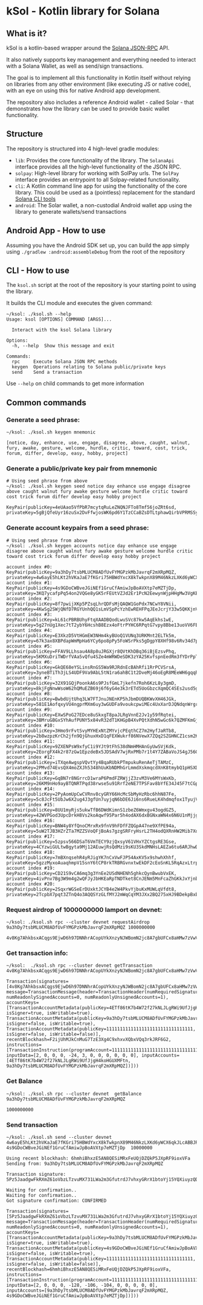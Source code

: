 # kSol - Kotlin library for Solana

## What is it?

kSol is a kotlin-based wrapper around the [Solana JSON-RPC](https://docs.solana.com/developing/clients/jsonrpc-api) API.

It also natively supports key management and everything needed to interact with a Solana Wallet, as well as send/sign transactions.

The goal is to implement all this functionality in Kotlin itself without relying on libraries from any other environment (like executing JS or native code), with an eye on using this for native Android app development.

The repository also includes a reference Android wallet - called Solar - that demonstrates how the library can be used to provide basic wallet functionality.

## Structure

The repository is structured into 4 high-level gradle modules:

- `lib`: Provides the core functionality of the library. The `SolanaApi` interface provides all the high-level functionality of the JSON RPC.
- `solpay`: High-level library for working with SolPay urls. The `SolPay` interface provides an entrypoint to all Solpay-related functionality.
- `cli`: A Kotlin command line app for using the functionality of the core library. This could be used as a (pointless) replacement for the standard [Solana CLI tools](https://docs.solana.com/cli)
- `android`: The Solar wallet, a non-custodial Android wallet app using the library to generate wallets/send transactions

## Android App - How to use

Assuming you have the Android SDK set up, you can build the app simply using `./gradlew :android:assembleDebug` from the root of the repository

## CLI - How to use

The `ksol.sh` script at the root of the repository is your starting point to using the library. 

It builds the CLI module and executes the given command:

```
~/ksol: ./ksol.sh --help
Usage: ksol [OPTIONS] COMMAND [ARGS]...

  Interact with the ksol Solana library

Options:
  -h, --help  Show this message and exit

Commands:
  rpc     Execute Solana JSON RPC methods
  keygen  Operations relating to Solana public/private keys
  send    Send a transaction
```

Use `--help` on child commands to get more information

## Common commands

### Generate a seed phrase:

```
~/ksol: ./ksol.sh keygen mnemonic

[notice, day, enhance, use, engage, disagree, above, caught, walnut, fury, awake, gesture, welcome, hurdle, critic, toward, cost, trick, forum, differ, develop, easy, hobby, project]
```

### Generate a public/private key pair from mnemonic

```
# Using seed phrase from above
~/ksol: ./ksol.sh keygen seed notice day enhance use engage disagree above caught walnut fury awake gesture welcome hurdle critic toward cost trick forum differ develop easy hobby project

KeyPair(publicKey=4eUAao5VfPbR7mcytqRuLeZNQNJFTo8Tmf56joZRt6sd, privateKey=5gBjQfeUyr16zuSx2DvFfwjosWK6pd6Y1TzCCaBZsDTLtphawQirbVPRMSSyWCzRAvXDfmrtV6gJHB6jrGfz4fk7)
```

### Generate account keypairs from a seed phrase:

```
# Using seed phrase from above
~/ksol: ./ksol.sh keygen accounts notice day enhance use engage disagree above caught walnut fury awake gesture welcome hurdle critic toward cost trick forum differ develop easy hobby project

account index #0: KeyPair(publicKey=9a3hDy7tsbMLUCM8ADfUvFYMGPzkMbJavrqF2mXRpMQZ, privateKey=4w6ayE5hLKt2hVKaJaE7fKGri75HBWdYxcX8kTwkpnX89M46NkzLXKd6yWCX6qkJLcABBJR52qDT9KzZ9x1Haf9o)
account index #1: KeyPair(publicKey=4s9GDoCWBveJGiNEf1GruCfAmiwJpBoAVXtp7eMZTjDp, privateKey=3KQ7ycafpPq54on2VQGe8yGK5rFEUtVZJd2Er1PcN2EewynWjpHHgMw3VgKEfaW43VQZMGiQTugiBrhH5EECwiiJ)
account index #2: KeyPair(publicKey=8f7pwijXKp5PZsqLhrQDFsMjQAQW1GoPdx7NCwY8VNii, privateKey=4KwSg2SWjQNfD7RGYUnhQQ1sLmVSpPcYzhEwREHFPqJEeJcrjY33w5QKKjnVdJx9ZdfHecWVt1HsuzQZr8FAxNVc)
account index #3: KeyPair(publicKey=kL61cPBRBUhyFtqXAADBQodLwuSVc87kw5AqEkhs1wE, privateKey=5g27nUg1Xec7tT2ybY6HcshB8Ezx4oFtrPYHC6RPqtG7vpy8Bbe13uoVV6FBhjFTkfWQVhfMQWYEgAJqk1NmW1kL)
account index #4: KeyPair(publicKey=E3XkzD5VtHGmEW3NHm4kyBUoQ1VUNq3URKMnt2ELTk5m, privateKey=67k3ax8XBPdapWmMpHa6YCy6po8pPy5FoWSrPks5gDgpY8XHf98v6Rv34d7prsgsnHTMuBoazK5DDWfGwDBETBtj)
account index #5: KeyPair(publicKey=FFAV9LLhsau4A8p8uJRGXjr8QVtKhDBq36iBjEzsvPhq, privateKey=5KMXuDriTWDrfVAa5vQfu4SZe4mWRWDeSDK3zYA25KvfspnEedRm3fYDrPpTqcgQgX2gyg1V8aWG9c9YPkVqFnbh)
account index #6: KeyPair(publicKey=GkQE68eYSLinsRnGS5Wa9RJRdnEcBAhRfi1RrPCVSrsA, privateKey=3yneBTiTh3jLS4UDF9Va9AbL5tN1ra6ahBC1t2DveMj46oEgR8MEeWH6gqqhDKGV9nPUFsXxx2CcifeS1mNZ4FKe)
account index #7: KeyPair(publicKey=32X91GQjPoonkA6s9PJsfGmL7jkefn7Roh6KzL8y3gmD, privateKey=8kjFgNnwWsoW62hQMuEZB69j6f6yG4e3k3rETd5UoGbzcXqmQC4SEs2usd5gf59FEjd3i7cBPLNk8DZzGpV4W5V)
account index #8: KeyPair(publicKey=BwbdUjtUhq3LW7FTJnuJNEnKP5hJbmDUQBKWvXH46JGk, privateKey=581E1AofqxyVU4ngprMXm6uy3wGUDFa9voukcpwiMEc4UxXarDJQNdqnWrgrtSH8gNdL8WNJer2TvCsbQqKafuXJ)
account index #9: KeyPair(publicKey=EXwSPoG27EDce8uSkxgT8paJLRgVnnE2Jv1y59fRqtei, privateKey=3BMruGBGxSYhAufPUNY5x84vR32dT1KHGpB4XvPQtXdhN5wGc6k7QZMFKmGjQzHFhf7KCFr9dyDDFwxNKSJtGW9k)
account index #10: KeyPair(publicKey=3Hmo9rFvtSvyMYHExNtZMYvjcPEqthCZ7m2HyfJaRTb8, privateKey=2b8wzpzKrCh2jfn9QjGhuxHxD1qFEXWukrf86NVewX7ZQq2SZGHNCZ1csm2KmMNfM3yjxjZdr6jbMiqHCtXfNGjC)
account index #11: KeyPair(publicKey=9ZXENPsW9xfyC1i9YJt9tFhS38dNmHMHAnGyUwSVjKdk, privateKey=2EorgFX4k2r87zGw1EpzdeBx5JDSAdV7wjRxPMb7r1t4Y7ZABaVoJS4gJ56GxbRMRmBxiZn4px8LphJ3bja4HuCn)
account index #12: KeyPair(publicKey=iTXqeAwgspVQvtYy4BqaRUbkPTmpukuRenAeTjTAMzC, privateKey=2PMvd74EvsQX4moZXJh5348hUuKbNDMhGrLmmdXskmqcdXnK8tmybQ1pHSXDdNx3DU5pQFSHvDecyhKfeBnjQHoA)
account index #13: KeyPair(publicKey=GqBN7r8NGrrcD1wraP6PmdFZRWjjZ3zvM3Ve6MYsWxKb, privateKey=26KM9nHo9ayBTQNRTPqd38rwse5u91Rrf2eNE7TPSFav8bYfE34J45F7tCGpiu9J3m55UNs5iy2fwMjSUDuNaDdj)
account index #14: KeyPair(publicKey=2PyAomUpCwCVRnv8cyGRY66HcMcSbMyHzRbc6hhN87Fe, privateKey=5c8JcFt5UbJw6X2ug4J3gfUn7uyjqN6bDE6Ji6ns6RueLK4hdmqfox1TyujVAmwyhvyYiu7yve2sEvxc4ounQ4Mv)
account index #15: KeyPair(publicKey=8UU1myRjs5ukwTfB6DWdKimnS1zbeZ6Wmxgv43ogdGZ5, privateKey=42WVPGod3UpcDrkH8Vs2koAqwf95Par5h4odAX6dxBGNxaWN4x6N6U1nMjjgdgnx1ZsFDy4RrHzMPF5iwsnW5yKm)
account index #16: KeyPair(publicKey=BNW4y8YfQnoCMrxRx9fnV9hFDfFZQGpA47ne9XfPE94a, privateKey=5uW2TJB3HZrZTa7MZZSVoQFjBoAs7gzgSRFryHsrL2TH4odQXRnHW2Mib7XoYGJWMmTsd9A3UZWzrQvP2e37VmH8)
account index #17: KeyPair(publicKey=5zpsv566DSaT6VmTECY9zjQxsyV61VHxYZCtgsRE3Gse, privateKey=4CYzwiGULtwBgyta9Mj12AEuwjRsQdMzi9sKU3SkdMNHsLAEZa6tu6ARJhwDY2FkFiJ51fVGpr959HfcHuBwGH3A)
account index #18: KeyPair(publicKey=7mBXnqsehR4yRJigYK7nCxVwFJP54AxKV5x9shwhXhhf, privateKey=5gzzMyxoAuaqhmpV15snY6tCP8rkTRBRGvnxtwEkDF2cEoSnKL5RqAzxLtrpqqNznWU6NahECCEqwXsCqQEjqRZf)
account index #19: KeyPair(publicKey=CD21S9vCA6mq3g3YnEe2USdNHENh5ghkcQynBwubVxEK, privateKey=4ivPnv7Bg3W9m4g2wQFJyJbHKEaRpTNDTket8CnJENm5MnFcaZhGKkJxYjnbnW6C49Wzd3wSEWYcC8bucU8Xixab)
account index #20: KeyPair(publicKey=2SqxrWGSeErDUxktJCYB4e2W4PkvYjbuKxMUWLqVfdt8, privateKey=2TcpbX7pqt3ZTnQ4o3AQQSYzGLfMYJ2mWqCqYM3JXx2BQ275xHJ9BDekpBxb79q3Lm3gvbjQMvj7jDbHsHcP4g2g)
```

### Request airdrop of 1000000000 lamport on devnet:

```
~/ksol: ./ksol.sh rpc --cluster devnet requestAirdrop 9a3hDy7tsbMLUCM8ADfUvFYMGPzkMbJavrqF2mXRpMQZ 1000000000

4v8Kg7AhkbsxACqgs9EjwD6h97DNNhrACopUYkXnzyNJWBomN2jc8A7gbUFCx8aHMw7zVwVLJhpbL6oKAk3Qiz8V
```

### Get transaction info:

```
~/ksol:  ./ksol.sh rpc --cluster devnet getTransaction 4v8Kg7AhkbsxACqgs9EjwD6h97DNNhrACopUYkXnzyNJWBomN2jc8A7gbUFCx8aHMw7zVwVLJhpbL6oKAk3Qiz8V

Transaction(signatures=[4v8Kg7AhkbsxACqgs9EjwD6h97DNNhrACopUYkXnzyNJWBomN2jc8A7gbUFCx8aHMw7zVwVLJhpbL6oKAk3Qiz8V], message=TransactionMessage(header=TransactionHeader(numRequiredSignatures=1, numReadonlySignedAccounts=0, numReadonlyUnsignedAccounts=1), accountKeys=[TransactionAccountMetadata(publicKey=4ETf86tK7b4W72f27kNLJLgRWi9UfJjgH4koHGUXMFtn, isSigner=true, isWritable=true), TransactionAccountMetadata(publicKey=9a3hDy7tsbMLUCM8ADfUvFYMGPzkMbJavrqF2mXRpMQZ, isSigner=false, isWritable=true), TransactionAccountMetadata(publicKey=11111111111111111111111111111111, isSigner=false, isWritable=false)], recentBlockhash=F2ijUhMJkCnMuG7TzE3Xg4C9xhxvXQbxVQq3rkJRF6G2, instructions=[TransactionInstruction(programAccount=11111111111111111111111111111111, inputData=[2, 0, 0, 0, -24, 3, 0, 0, 0, 0, 0, 0], inputAccounts=[4ETf86tK7b4W72f27kNLJLgRWi9UfJjgH4koHGUXMFtn, 9a3hDy7tsbMLUCM8ADfUvFYMGPzkMbJavrqF2mXRpMQZ])]))
```

### Get Balance

```
~/ksol: ./ksol.sh rpc --cluster devnet  getBalance 9a3hDy7tsbMLUCM8ADfUvFYMGPzkMbJavrqF2mXRpMQZ

1000000000
```

### Send transaction

```
~/ksol: ./ksol.sh send --cluster devnet  4w6ayE5hLKt2hVKaJaE7fKGri75HBWdYxcX8kTwkpnX89M46NkzLXKd6yWCX6qkJLcABBJR52qDT9KzZ9x1Haf9o  4s9GDoCWBveJGiNEf1GruCfAmiwJpBoAVXtp7eMZTjDp  10000000

Using recent blockhash: 6hmhiBhxzE5AN8QESiMRxFeUQjDZQkP5JXpRF9ioxVFa
Sending from: 9a3hDy7tsbMLUCM8ADfUvFYMGPzkMbJavrqF2mXRpMQZ

Transaction signature: 5Pz5JaadgwFkRXmZ61oVbzLTzvuMX731LWa2m3GfutrdJ7vhxyGRrX1btoYj15YQXiuyzQD9LLCgCbEgWnZojW4R

Waiting for confirmation..
Waiting for confirmation..
Got signature confirmation: CONFIRMED

Transaction(signatures=[5Pz5JaadgwFkRXmZ61oVbzLTzvuMX731LWa2m3GfutrdJ7vhxyGRrX1btoYj15YQXiuyzQD9LLCgCbEgWnZojW4R], message=TransactionMessage(header=TransactionHeader(numRequiredSignatures=1, numReadonlySignedAccounts=0, numReadonlyUnsignedAccounts=1), accountKeys=[TransactionAccountMetadata(publicKey=9a3hDy7tsbMLUCM8ADfUvFYMGPzkMbJavrqF2mXRpMQZ, isSigner=true, isWritable=true), TransactionAccountMetadata(publicKey=4s9GDoCWBveJGiNEf1GruCfAmiwJpBoAVXtp7eMZTjDp, isSigner=false, isWritable=true), TransactionAccountMetadata(publicKey=11111111111111111111111111111111, isSigner=false, isWritable=false)], recentBlockhash=6hmhiBhxzE5AN8QESiMRxFeUQjDZQkP5JXpRF9ioxVFa, instructions=[TransactionInstruction(programAccount=11111111111111111111111111111111, inputData=[2, 0, 0, 0, -128, -106, -104, 0, 0, 0, 0, 0], inputAccounts=[9a3hDy7tsbMLUCM8ADfUvFYMGPzkMbJavrqF2mXRpMQZ, 4s9GDoCWBveJGiNEf1GruCfAmiwJpBoAVXtp7eMZTjDp])]))
```
